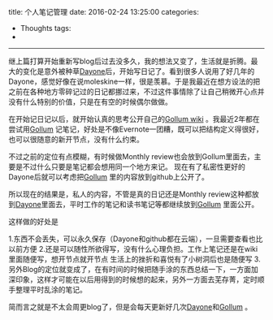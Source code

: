 title: 个人笔记管理
date: 2016-02-24 13:25:00
categories:
- Thoughts
tags:
-
---


继上篇打算开始重新写blog后过去没多久，我的想法又变了，生活就是折腾。最大的变化是意外被种草[Dayone](http://dayoneapp.com/)后，开始写日记了。看到很多人说用了好几年的Dayone，感觉好像在说moleskine一样，很是羡慕。于是我最近在想方设法的把之前在各种地方零碎记过的日记都挪过来，不过这件事情除了让自己稍微开心点并没有什么特别的价值，只是在有空的时候偶尔做做。

在开始记日记以后，就开始认真的思考公开自己的[Gollum wiki](https://github.com/gollum/gollum) 。我最近2年都在尝试用[Gollum](https://github.com/gollum/gollum) 记笔记，好处是不像Evernote一团糟，既可以把结构定义得很好，也可以很随意的新开节点，没有什么约束。

不过之前的定位有点模糊，有时候做Monthly review也会放到Gollum里面去，主要是不过什么只要是笔记都会想用同一个地方来记。 现在有了私密性更好的Dayone后就可以考虑把[Gollum](https://github.com/gollum/gollum) 里的内容放到github上公开了。

所以现在的结果是，私人的内容，不管是真的日记还是Monthly review这种都放到[Dayone](http://dayoneapp.com/)里面去，平时工作的笔记和读书笔记等都继续放到[Gollum](https://github.com/gollum/gollum) 里面公开。

这样做的好处是

1.东西不会丢失，可以永久保存（Dayone和github都在云端），一旦需要查看也比以前方便
2.还是可以随性所欲得写，没有什么心理负担。工作上笔记还是在wiki里面随便写，想开节点就开节点 生活上的挫折和喜悦有了小树洞后也是随便写
3.另外Blog的定位就变成了，在有时间的时候把随手涂的东西总结一下，一方面加深印象，这样才可能在以后用得到的时候想的起来，另外一方面去芜存菁，定时顺手整理平时乱涂的笔记。


简而言之就是不太会周更blog了，但是会每天更新好几次[Dayone](http://dayoneapp.com/)和[Gollum](https://github.com/gollum/gollum) 。